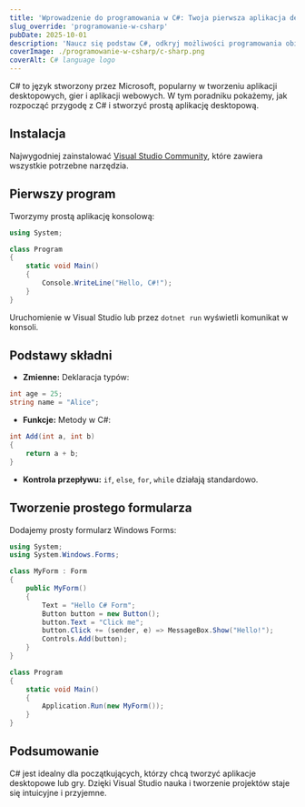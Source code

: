```yaml
---
title: 'Wprowadzenie do programowania w C#: Twoja pierwsza aplikacja desktopowa'
slug_override: 'programowanie-w-csharp'
pubDate: 2025-10-01
description: 'Naucz się podstaw C#, odkryj możliwości programowania obiektowego i zdobądź praktyczne umiejętności potrzebne do tworzenia aplikacji.'
coverImage: ./programowanie-w-csharp/c-sharp.png
coverAlt: C# language logo
---
```


C# to język stworzony przez Microsoft, popularny w tworzeniu aplikacji desktopowych, gier i aplikacji webowych. W tym poradniku pokażemy, jak rozpocząć przygodę z C# i stworzyć prostą aplikację desktopową.

## Instalacja
Najwygodniej zainstalować [Visual Studio Community](https://visualstudio.microsoft.com/), które zawiera wszystkie potrzebne narzędzia.

## Pierwszy program
Tworzymy prostą aplikację konsolową:

```csharp
using System;

class Program
{
    static void Main()
    {
        Console.WriteLine("Hello, C#!");
    }
}
```

Uruchomienie w Visual Studio lub przez `dotnet run` wyświetli komunikat w konsoli.

## Podstawy składni
- **Zmienne:** Deklaracja typów:

```csharp
int age = 25;
string name = "Alice";
```

- **Funkcje:** Metody w C#:

```csharp
int Add(int a, int b)
{
    return a + b;
}
```

- **Kontrola przepływu:** `if`, `else`, `for`, `while` działają standardowo.

## Tworzenie prostego formularza
Dodajemy prosty formularz Windows Forms:

```csharp
using System;
using System.Windows.Forms;

class MyForm : Form
{
    public MyForm()
    {
        Text = "Hello C# Form";
        Button button = new Button();
        button.Text = "Click me";
        button.Click += (sender, e) => MessageBox.Show("Hello!");
        Controls.Add(button);
    }
}

class Program
{
    static void Main()
    {
        Application.Run(new MyForm());
    }
}
```

## Podsumowanie
C# jest idealny dla początkujących, którzy chcą tworzyć aplikacje desktopowe lub gry. Dzięki Visual Studio nauka i tworzenie projektów staje się intuicyjne i przyjemne.
